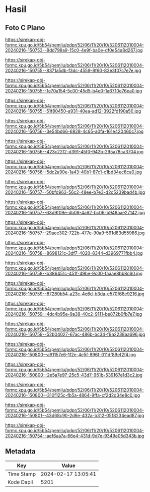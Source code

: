 # Hasil

## Foto C Plano

https://sirekap-obj-formc.kpu.go.id/5b54/pemilu/pdpr/52/06/11/20/10/5206112010004-20240216-150753--8dd798a9-15c0-4e9f-ba0e-df0e54a8d267.jpg

https://sirekap-obj-formc.kpu.go.id/5b54/pemilu/pdpr/52/06/11/20/10/5206112010004-20240216-150755--8371a5db-f3dc-4559-8f60-83e3f07c7e7e.jpg

https://sirekap-obj-formc.kpu.go.id/5b54/pemilu/pdpr/52/06/11/20/10/5206112010004-20240216-150755--1e70a154-5c00-45d5-b4e0-1a6710e76ea0.jpg

https://sirekap-obj-formc.kpu.go.id/5b54/pemilu/pdpr/52/06/11/20/10/5206112010004-20240216-150755--51f80450-a931-40ea-ad12-3922fd190a50.jpg

https://sirekap-obj-formc.kpu.go.id/5b54/pemilu/pdpr/52/06/11/20/10/5206112010004-20240216-150756--3e54bd66-6828-4c65-a0fa-161e420460c7.jpg

https://sirekap-obj-formc.kpu.go.id/5b54/pemilu/pdpr/52/06/11/20/10/5206112010004-20240216-150756--423c22f2-d391-45f0-942b-295a78ca3704.jpg

https://sirekap-obj-formc.kpu.go.id/5b54/pemilu/pdpr/52/06/11/20/10/5206112010004-20240216-150756--5dc2a90e-1a43-40b1-87c1-c1bd34ec6ca0.jpg

https://sirekap-obj-formc.kpu.go.id/5b54/pemilu/pdpr/52/06/11/20/10/5206112010004-20240216-150757--50bfd963-56c2-48ee-b7e3-d2c5239bad4b.jpg

https://sirekap-obj-formc.kpu.go.id/5b54/pemilu/pdpr/52/06/11/20/10/5206112010004-20240216-150757--63d9f09e-db08-4a62-bc06-b948aae27142.jpg

https://sirekap-obj-formc.kpu.go.id/5b54/pemilu/pdpr/52/06/11/20/10/5206112010004-20240216-150757--29aee302-722b-477e-90a9-591d83d55986.jpg

https://sirekap-obj-formc.kpu.go.id/5b54/pemilu/pdpr/52/06/11/20/10/5206112010004-20240216-150758--8698121c-3df7-4020-8344-d3969771fbb4.jpg

https://sirekap-obj-formc.kpu.go.id/5b54/pemilu/pdpr/52/06/11/20/10/5206112010004-20240216-150758--b386451c-451f-49be-9c00-faaae8bb8c60.jpg

https://sirekap-obj-formc.kpu.go.id/5b54/pemilu/pdpr/52/06/11/20/10/5206112010004-20240216-150759--87280b54-a23c-4e6d-b3da-e570f68e9216.jpg

https://sirekap-obj-formc.kpu.go.id/5b54/pemilu/pdpr/52/06/11/20/10/5206112010004-20240216-150759--4dc4b95e-9a38-40c2-9111-be872b0fb7e7.jpg

https://sirekap-obj-formc.kpu.go.id/5b54/pemilu/pdpr/52/06/11/20/10/5206112010004-20240216-150759--52b04027-67ac-486b-bc34-f9a2238aa696.jpg

https://sirekap-obj-formc.kpu.go.id/5b54/pemilu/pdpr/52/06/11/20/10/5206112010004-20240216-150800--a91157e6-1f2e-4e5f-896f-011df89ef2f4.jpg

https://sirekap-obj-formc.kpu.go.id/5b54/pemilu/pdpr/52/06/11/20/10/5206112010004-20240216-150800--2e5a7e97-25c5-43d7-951b-539167e1d3c2.jpg

https://sirekap-obj-formc.kpu.go.id/5b54/pemilu/pdpr/52/06/11/20/10/5206112010004-20240216-150800--310f125c-fb5a-4864-9ffa-cf2d2d34e8c0.jpg

https://sirekap-obj-formc.kpu.go.id/5b54/pemilu/pdpr/52/06/11/20/10/5206112010004-20240216-150801--43d68c90-2d6e-432a-b312-05f8234ead87.jpg

https://sirekap-obj-formc.kpu.go.id/5b54/pemilu/pdpr/52/06/11/20/10/5206112010004-20240216-150754--aef6aa7a-66e4-431d-9d7e-9349e05d343b.jpg


## Metadata

| Key        | Value               |
| ---------- | ------------------- |
| Time Stamp | 2024-02-17 13:05:41 |
| Kode Dapil | 5201                |



